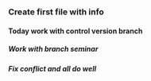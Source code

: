 ### Create first file with info
#### Today work with control version branch 
##### Work with branch seminar 
##### Fix conflict and all do well


